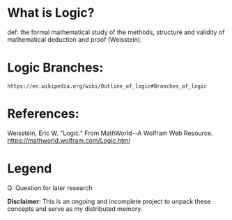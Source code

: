 # What is Logic?

def: the formal mathematical study of the 
                methods, structure and validity of 
                    mathematical deduction and proof (Weisstein).

# Logic Branches:
    https://en.wikipedia.org/wiki/Outline_of_logic#Branches_of_logic       
# References: 
Weisstein, Eric W. "Logic." From MathWorld--A Wolfram Web Resource. https://mathworld.wolfram.com/Logic.html 

# Legend
Q: Question for later research

**Disclaimer**: This is an ongoing and incomplete project to unpack these concepts and serve as my distributed memory.
